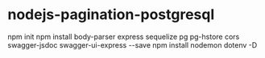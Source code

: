 # nodejs-pagination-postgresql

npm init
npm install body-parser express sequelize pg pg-hstore cors swagger-jsdoc swagger-ui-express --save
npm install nodemon dotenv -D
